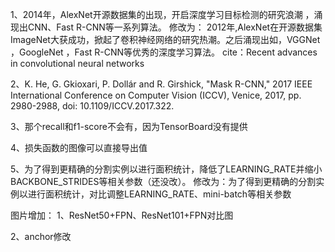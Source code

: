 1、2014年，AlexNet开源数据集的出现，开启深度学习目标检测的研究浪潮 ，涌现出CNN、Fast R-CNN等一系列算法。 修改为：
 2012年,AlexNet在开源数据集ImageNet大获成功，掀起了卷积神经网络的研究热潮。之后涌现出如，VGGNet ，GoogleNet ，Fast R-CNN等优秀的深度学习算法。
cite：Recent advances in convolutional neural networks

2、K. He, G. Gkioxari, P. Dollár and R. Girshick, "Mask R-CNN," 2017 IEEE International Conference on Computer Vision (ICCV), Venice, 2017, pp. 2980-2988, doi: 10.1109/ICCV.2017.322.

3、那个recall和f1-score不会有，因为TensorBoard没有提供

4、损失函数的图像可以直接导出值

5、为了得到更精确的分割实例以进行面积统计，降低了LEARNING_RATE并缩小BACKBONE_STRIDES等相关参数（还没改）。
修改为：为了得到更精确的分割实例以进行面积统计，对比调整LEARNING_RATE、mini-batch等相关参数


图片增加：
1、ResNet50+FPN、ResNet101+FPN对比图

2、anchor修改